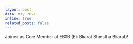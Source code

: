 ```yaml
---
layout: post
date: May 2022
inline: true
related_posts: false
---
```

Joined as Core Member at EBSB (Ek Bharat Shrestha Bharat)!